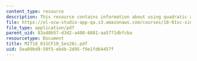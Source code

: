 ```yaml
---
content_type: resource
description: This resource contains information about using quadratic approximations.
file: https://ol-ocw-studio-app-qa.s3.amazonaws.com/courses/18-01sc-single-variable-calculus-fall-2010/5ea09bd950f5eb4b2d95f9e1fd64457f_MIT18_01SCF10_Ses26c.pdf
file_type: application/pdf
parent_uid: 83a48b57-d3d2-a408-6881-aa5771dbfcba
resourcetype: Document
title: MIT18_01SCF10_Ses26c.pdf
uid: 5ea09bd9-50f5-eb4b-2d95-f9e1fd64457f
---
```

